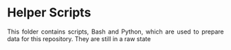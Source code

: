 # Helper Scripts

<p align="justify">This folder contains scripts, Bash
and Python, which are used to prepare data for this
repository. They are still in a raw state</p> 
